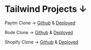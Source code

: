 # Tailwind Projects &darr;

Paytm Clone &rarr; [Github](https://github.com/Zuber8040/Ineuron-Paytm-Clone) & [Deployed](https://dashing-medovik-55eee6.netlify.app/)

Rode Clone &rarr; [Github](https://github.com/Zuber8040/Ineuron-Rode-Clone) & [Deployed](https://zuber8040.github.io/Ineuron-Rode-Clone/)

Shopify Clone &rarr; [Github](https://github.com/Zuber8040/Ineuron-Shopify-Clone) & [Deployed](https://zuber8040.github.io/Ineuron-Shopify-Clone/)

